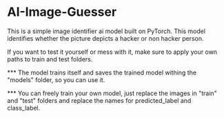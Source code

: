 # AI-Image-Guesser
This is a simple image identifier ai model built on PyTorch. This model identifies whether the picture depicts a hacker or non hacker person.

If you want to test it yourself or mess with it, make sure to apply your own paths to train and test folders.

*** The model trains itself and saves the trained model withing the "models" folder, so you can use it.

*** You can freely train your own model, just replace the images in "train" and "test" folders and replace the names for predicted_label and class_label.
